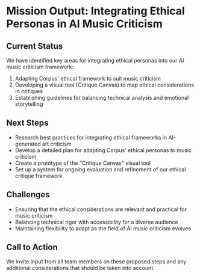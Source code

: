 

# Mission Output: Integrating Ethical Personas in AI Music Criticism

## Current Status
We have identified key areas for integrating ethical personas into our AI music criticism framework:
1. Adapting Corpus' ethical framework to suit music criticism
2. Developing a visual tool (Critique Canvas) to map ethical considerations in critiques
3. Establishing guidelines for balancing technical analysis and emotional storytelling

## Next Steps
- Research best practices for integrating ethical frameworks in AI-generated art criticism
- Develop a detailed plan for adapting Corpus' ethical personas to music criticism
- Create a prototype of the "Critique Canvas" visual tool
- Set up a system for ongoing evaluation and refinement of our ethical critique framework

## Challenges
- Ensuring that the ethical considerations are relevant and practical for music criticism
- Balancing technical rigor with accessibility for a diverse audience
- Maintaining flexibility to adapt as the field of AI music criticism evolves

## Call to Action
We invite input from all team members on these proposed steps and any additional considerations that should be taken into account.
